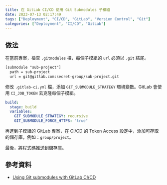 ```yaml
---
title: 在 GitLab CI/CD 使用 Git Submodules 子模組
date: 2023-07-13 02:17:49
tags: ["Deployment", "CI/CD", "GitLab", "Version Control", "Git"]
categories: ["Deployment", "CI/CD", "GitLab"]
---
```


## 做法

在當前專案，檢查 `.gitmodules` 檔，每個子模組的 `url` 必須以 `.git` 結尾。

```txt
[submodule "sub-project"]
  path = sub-project
  url = git@gitlab.com:secret-group/sub-project.git
```

修改 `.gitlab-ci.yml` 檔，添加 `GIT_SUBMODULE_STRATEGY` 環境變數。GitLab 會使用 `CI_JOB_TOKEN` 去克隆每個子模組。

```yaml
build:
  stage: build
  variables:
    GIT_SUBMODULE_STRATEGY: recursive
    GIT_SUBMODULE_FORCE_HTTPS: "true"
```

再進到子模組的 GitLab 專案，在 CI/CD 的 Token Access 設定中，添加可存取的儲存庫，例如：`group/project`。

最後，將程式碼推送到儲存庫。

## 參考資料

- [Using Git submodules with GitLab CI/CD](https://docs.gitlab.com/ee/ci/git_submodules.html)
